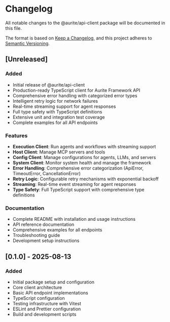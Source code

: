 # Changelog

All notable changes to the @aurite/api-client package will be documented in this file.

The format is based on [Keep a Changelog](https://keepachangelog.com/en/1.0.0/),
and this project adheres to [Semantic Versioning](https://semver.org/spec/v2.0.0.html).

## [Unreleased]

### Added

- Initial release of @aurite/api-client
- Production-ready TypeScript client for Aurite Framework API
- Comprehensive error handling with categorized error types
- Intelligent retry logic for network failures
- Real-time streaming support for agent responses
- Full type safety with TypeScript definitions
- Extensive unit and integration test coverage
- Complete examples for all API endpoints

### Features

- **Execution Client**: Run agents and workflows with streaming support
- **Host Client**: Manage MCP servers and tools
- **Config Client**: Manage configurations for agents, LLMs, and servers
- **System Client**: Monitor system health and manage the framework
- **Error Handling**: Comprehensive error categorization (ApiError, TimeoutError, CancellationError)
- **Retry Logic**: Configurable retry mechanisms with exponential backoff
- **Streaming**: Real-time event streaming for agent responses
- **Type Safety**: Full TypeScript support with comprehensive type definitions

### Documentation

- Complete README with installation and usage instructions
- API reference documentation
- Comprehensive examples for all endpoints
- Troubleshooting guide
- Development setup instructions

## [0.1.0] - 2025-08-13

### Added

- Initial package setup and configuration
- Core client architecture
- Basic API endpoint implementations
- TypeScript configuration
- Testing infrastructure with Vitest
- ESLint and Prettier configuration
- Build and development scripts
